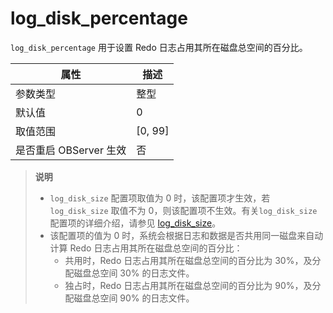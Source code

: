 # log_disk_percentage

`log_disk_percentage` 用于设置 Redo 日志占用其所在磁盘总空间的百分比。
  
| **属性** | **描述** |
| --- | --- |
| 参数类型 | 整型 |
| 默认值 | 0 |
| 取值范围 | [0, 99] |
| 是否重启 OBServer 生效 | 否 |

> **说明**
> 
> * `log_disk_size` 配置项取值为 0 时，该配置项才生效，若 `log_disk_size` 取值不为 0，则该配置项不生效。有关`log_disk_size` 配置项的详细介绍，请参见 [log_disk_size](237.log_disk_size.md)。
> * 该配置项的值为 0 时，系统会根据日志和数据是否共用同一磁盘来自动计算 Redo 日志占用其所在磁盘总空间的百分比：
>     * 共用时，Redo 日志占用其所在磁盘总空间的百分比为 30%，及分配磁盘总空间 30% 的日志文件。
>     * 独占时，Redo 日志占用其所在磁盘总空间的百分比为 90%，及分配磁盘总空间 90% 的日志文件。